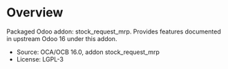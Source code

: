 # Overview

Packaged Odoo addon: stock_request_mrp. Provides features documented in upstream Odoo 16 under this addon.

- Source: OCA/OCB 16.0, addon stock_request_mrp
- License: LGPL-3
